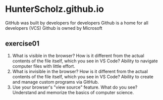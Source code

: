 # HunterScholz.github.io
GitHub was built by developers for developers
Github is a home for all developers (VCS)
Github is owned by Microsoft
## exercise01
1. What is visible in the browser? How is it different from the actual contents of the file itself, which you see in VS Code?
Ability to navigate computer files with little effort.
2. What is invisible in the browser? How is it different from the actual contents of the file itself, which you see in VS Code?
Ability to create and manage custom programs via GitHub.
3. Use your browser's "view source" feature. What do you see?
Understand and memorize the basics of computer science.
